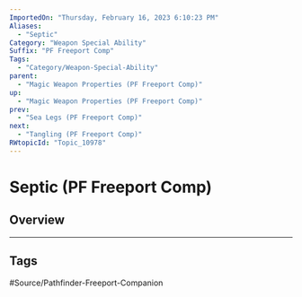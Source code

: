 ```yaml
---
ImportedOn: "Thursday, February 16, 2023 6:10:23 PM"
Aliases:
  - "Septic"
Category: "Weapon Special Ability"
Suffix: "PF Freeport Comp"
Tags:
  - "Category/Weapon-Special-Ability"
parent:
  - "Magic Weapon Properties (PF Freeport Comp)"
up:
  - "Magic Weapon Properties (PF Freeport Comp)"
prev:
  - "Sea Legs (PF Freeport Comp)"
next:
  - "Tangling (PF Freeport Comp)"
RWtopicId: "Topic_10978"
---
```

# Septic (PF Freeport Comp)
## Overview

---
## Tags
#Source/Pathfinder-Freeport-Companion

